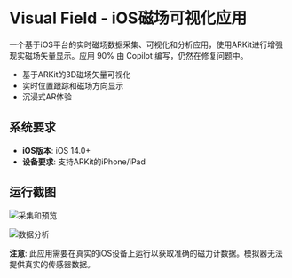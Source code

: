 # Visual Field - iOS磁场可视化应用

一个基于iOS平台的实时磁场数据采集、可视化和分析应用，使用ARKit进行增强现实磁场矢量显示。应用 90% 由 Copilot 编写，仍然在修复问题中。

- 基于ARKit的3D磁场矢量可视化
- 实时位置跟踪和磁场方向显示
- 沉浸式AR体验

## 系统要求

- **iOS版本**: iOS 14.0+
- **设备要求**: 支持ARKit的iPhone/iPad

## 运行截图

![采集和预览](https://github.com/user-attachments/assets/5f63f045-4352-4a3f-9ff6-cba9130fc4ee)

![数据分析](https://github.com/user-attachments/assets/48c99d1e-fe96-476c-9804-670c65cc1a06)

**注意**: 此应用需要在真实的iOS设备上运行以获取准确的磁力计数据。模拟器无法提供真实的传感器数据。
